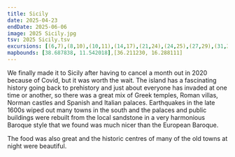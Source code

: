 ```yaml
---
title: Sicily
date: 2025-04-23
endDate: 2025-06-06
image: 2025 Sicily.jpg
tsv: 2025 Sicily.tsv
excursions: [(6,7),(8,10),(10,11),(14,17),(21,24),(24,25),(27,29),(31,33),(33,34),(34,35),(37,38),(38,39),(39,41),(41,42)]
mapbounds: [38.687838, 11.542018],[36.211230, 16.288111]
---
```


We finally made it to Sicily after having to cancel a month out in 2020 because of Covid, but it was worth the wait. The island has a fascinating history going back to prehistory and just about everyone has invaded at one time or another, so there was a great mix of Greek temples, Roman villas, Norman castles and Spanish and Italian palaces. Earthquakes in the late 1600s wiped out many towns in the south and the palaces and public buildings were rebuilt from the local sandstone in a very harmonious Baroque style that we found was much nicer than the European Baroque.

The food was also great and the historic centres of many of the old towns at night were beautiful.


